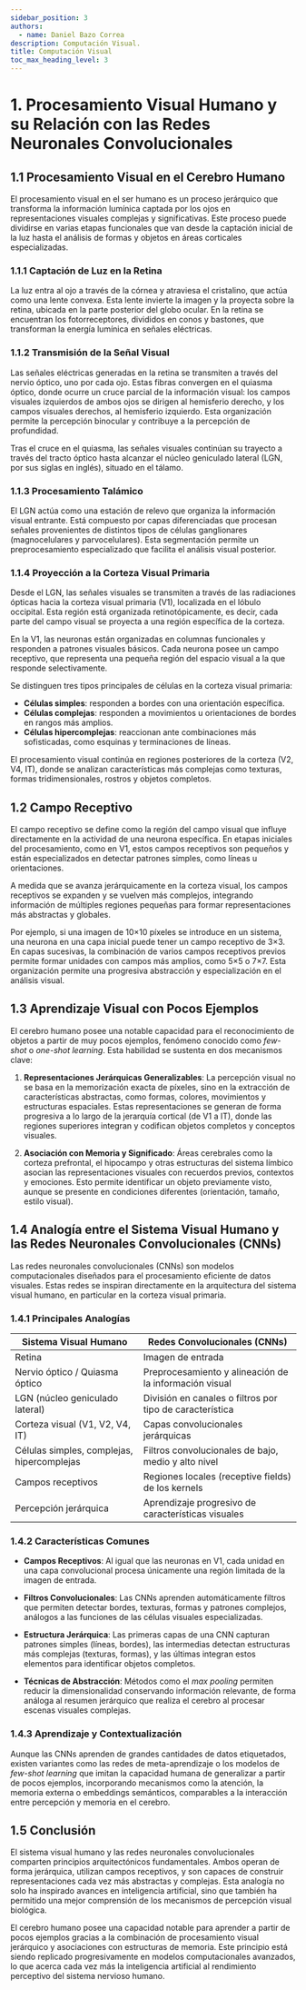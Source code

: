 ```yaml
---
sidebar_position: 3
authors:
  - name: Daniel Bazo Correa
description: Computación Visual.
title: Computación Visual
toc_max_heading_level: 3
---
```


# 1. Procesamiento Visual Humano y su Relación con las Redes Neuronales Convolucionales

## 1.1 Procesamiento Visual en el Cerebro Humano

El procesamiento visual en el ser humano es un proceso jerárquico que transforma la
información lumínica captada por los ojos en representaciones visuales complejas y
significativas. Este proceso puede dividirse en varias etapas funcionales que van desde
la captación inicial de la luz hasta el análisis de formas y objetos en áreas corticales
especializadas.

### 1.1.1 Captación de Luz en la Retina

La luz entra al ojo a través de la córnea y atraviesa el cristalino, que actúa como una
lente convexa. Esta lente invierte la imagen y la proyecta sobre la retina, ubicada en la
parte posterior del globo ocular. En la retina se encuentran los fotorreceptores,
divididos en conos y bastones, que transforman la energía lumínica en señales eléctricas.

### 1.1.2 Transmisión de la Señal Visual

Las señales eléctricas generadas en la retina se transmiten a través del nervio óptico,
uno por cada ojo. Estas fibras convergen en el quiasma óptico, donde ocurre un cruce
parcial de la información visual: los campos visuales izquierdos de ambos ojos se dirigen
al hemisferio derecho, y los campos visuales derechos, al hemisferio izquierdo. Esta
organización permite la percepción binocular y contribuye a la percepción de profundidad.

Tras el cruce en el quiasma, las señales visuales continúan su trayecto a través del
tracto óptico hasta alcanzar el núcleo geniculado lateral (LGN, por sus siglas en
inglés), situado en el tálamo.

### 1.1.3 Procesamiento Talámico

El LGN actúa como una estación de relevo que organiza la información visual entrante.
Está compuesto por capas diferenciadas que procesan señales provenientes de distintos
tipos de células ganglionares (magnocelulares y parvocelulares). Esta segmentación
permite un preprocesamiento especializado que facilita el análisis visual posterior.

### 1.1.4 Proyección a la Corteza Visual Primaria

Desde el LGN, las señales visuales se transmiten a través de las radiaciones ópticas
hacia la corteza visual primaria (V1), localizada en el lóbulo occipital. Esta región
está organizada retinotópicamente, es decir, cada parte del campo visual se proyecta a
una región específica de la corteza.

En la V1, las neuronas están organizadas en columnas funcionales y responden a patrones
visuales básicos. Cada neurona posee un campo receptivo, que representa una pequeña
región del espacio visual a la que responde selectivamente.

Se distinguen tres tipos principales de células en la corteza visual primaria:

- **Células simples**: responden a bordes con una orientación específica.
- **Células complejas**: responden a movimientos u orientaciones de bordes en rangos más
  amplios.
- **Células hipercomplejas**: reaccionan ante combinaciones más sofisticadas, como
  esquinas y terminaciones de líneas.

El procesamiento visual continúa en regiones posteriores de la corteza (V2, V4, IT),
donde se analizan características más complejas como texturas, formas tridimensionales,
rostros y objetos completos.

## 1.2 Campo Receptivo

El campo receptivo se define como la región del campo visual que influye directamente en
la actividad de una neurona específica. En etapas iniciales del procesamiento, como en
V1, estos campos receptivos son pequeños y están especializados en detectar patrones
simples, como líneas u orientaciones.

A medida que se avanza jerárquicamente en la corteza visual, los campos receptivos se
expanden y se vuelven más complejos, integrando información de múltiples regiones
pequeñas para formar representaciones más abstractas y globales.

Por ejemplo, si una imagen de 10×10 píxeles se introduce en un sistema, una neurona en
una capa inicial puede tener un campo receptivo de 3×3. En capas sucesivas, la
combinación de varios campos receptivos previos permite formar unidades con campos más
amplios, como 5×5 o 7×7. Esta organización permite una progresiva abstracción y
especialización en el análisis visual.

## 1.3 Aprendizaje Visual con Pocos Ejemplos

El cerebro humano posee una notable capacidad para el reconocimiento de objetos a partir
de muy pocos ejemplos, fenómeno conocido como _few-shot_ o _one-shot learning_. Esta
habilidad se sustenta en dos mecanismos clave:

1. **Representaciones Jerárquicas Generalizables**: La percepción visual no se basa en la
   memorización exacta de píxeles, sino en la extracción de características abstractas,
   como formas, colores, movimientos y estructuras espaciales. Estas representaciones se
   generan de forma progresiva a lo largo de la jerarquía cortical (de V1 a IT), donde
   las regiones superiores integran y codifican objetos completos y conceptos visuales.

2. **Asociación con Memoria y Significado**: Áreas cerebrales como la corteza prefrontal,
   el hipocampo y otras estructuras del sistema límbico asocian las representaciones
   visuales con recuerdos previos, contextos y emociones. Esto permite identificar un
   objeto previamente visto, aunque se presente en condiciones diferentes (orientación,
   tamaño, estilo visual).

## 1.4 Analogía entre el Sistema Visual Humano y las Redes Neuronales Convolucionales (CNNs)

Las redes neuronales convolucionales (CNNs) son modelos computacionales diseñados para el
procesamiento eficiente de datos visuales. Estas redes se inspiran directamente en la
arquitectura del sistema visual humano, en particular en la corteza visual primaria.

### 1.4.1 Principales Analogías

| Sistema Visual Humano                      | Redes Convolucionales (CNNs)                             |
| ------------------------------------------ | -------------------------------------------------------- |
| Retina                                     | Imagen de entrada                                        |
| Nervio óptico / Quiasma óptico             | Preprocesamiento y alineación de la información visual   |
| LGN (núcleo geniculado lateral)            | División en canales o filtros por tipo de característica |
| Corteza visual (V1, V2, V4, IT)            | Capas convolucionales jerárquicas                        |
| Células simples, complejas, hipercomplejas | Filtros convolucionales de bajo, medio y alto nivel      |
| Campos receptivos                          | Regiones locales (receptive fields) de los kernels       |
| Percepción jerárquica                      | Aprendizaje progresivo de características visuales       |

### 1.4.2 Características Comunes

- **Campos Receptivos**: Al igual que las neuronas en V1, cada unidad en una capa
  convolucional procesa únicamente una región limitada de la imagen de entrada.

- **Filtros Convolucionales**: Las CNNs aprenden automáticamente filtros que permiten
  detectar bordes, texturas, formas y patrones complejos, análogos a las funciones de las
  células visuales especializadas.

- **Estructura Jerárquica**: Las primeras capas de una CNN capturan patrones simples
  (líneas, bordes), las intermedias detectan estructuras más complejas (texturas,
  formas), y las últimas integran estos elementos para identificar objetos completos.

- **Técnicas de Abstracción**: Métodos como el _max pooling_ permiten reducir la
  dimensionalidad conservando información relevante, de forma análoga al resumen
  jerárquico que realiza el cerebro al procesar escenas visuales complejas.

### 1.4.3 Aprendizaje y Contextualización

Aunque las CNNs aprenden de grandes cantidades de datos etiquetados, existen variantes
como las redes de meta-aprendizaje o los modelos de _few-shot learning_ que imitan la
capacidad humana de generalizar a partir de pocos ejemplos, incorporando mecanismos como
la atención, la memoria externa o embeddings semánticos, comparables a la interacción
entre percepción y memoria en el cerebro.

## 1.5 Conclusión

El sistema visual humano y las redes neuronales convolucionales comparten principios
arquitectónicos fundamentales. Ambos operan de forma jerárquica, utilizan campos
receptivos, y son capaces de construir representaciones cada vez más abstractas y
complejas. Esta analogía no solo ha inspirado avances en inteligencia artificial, sino
que también ha permitido una mejor comprensión de los mecanismos de percepción visual
biológica.

El cerebro humano posee una capacidad notable para aprender a partir de pocos ejemplos
gracias a la combinación de procesamiento visual jerárquico y asociaciones con
estructuras de memoria. Este principio está siendo replicado progresivamente en modelos
computacionales avanzados, lo que acerca cada vez más la inteligencia artificial al
rendimiento perceptivo del sistema nervioso humano.
